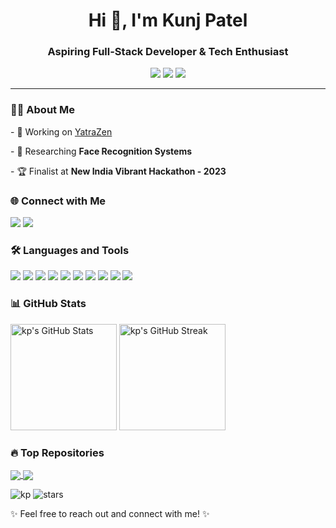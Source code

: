 <h1 align="center">Hi 👋, I'm Kunj Patel </h1>
<h3 align="center">Aspiring Full-Stack Developer & Tech Enthusiast</h3>

<p align="center">
  <a href="https://kunj.me" target="_blank"><img src="https://img.shields.io/badge/Portfolio-kunj.me-blue?style=flat-square&logo=web"></a>
  <a href="https://github.com/hyphen04" target="_blank"><img src="https://img.shields.io/github/followers/hyphen04?label=Follow&style=social"></a>
  <a href="mailto:kunj2604@gmail.com"><img src="https://img.shields.io/badge/Email-kunj2604%40gmail.com-red?style=flat-square&logo=gmail"></a>
</p>


---

<div>
  <div>
    <h3>👨‍💻 About Me</h3>
    <p>- 🔭 Working on <a href="https://github.com/hyphen04/v4-YatraZen">YatraZen</a></p>
    <p>- 🌱 Researching <strong>Face Recognition Systems</strong></p>
    <p>- 🏆 Finalist at <strong>New India Vibrant Hackathon - 2023</strong></p>
  </div>
  <div>
    <h3>🌐 Connect with Me</h3>
    <p>
      <a href="https://linkedin.com/in/ikp"><img src="https://img.shields.io/badge/LinkedIn-0077B5?style=flat-square&logo=linkedin&logoColor=white"></a>
      <a href="https://kunj.me"><img src="https://img.shields.io/badge/Portfolio-kunj.me-blue?style=flat-square&logo=web"></a>
    </p>
  </div>
  <div>
    <h3>🛠️ Languages and Tools</h3>
    <p>
      <img src="https://img.shields.io/badge/HTML5-E34F26?style=flat-square&logo=html5&logoColor=white">
      <img src="https://img.shields.io/badge/CSS3-1572B6?style=flat-square&logo=css3&logoColor=white">
      <img src="https://img.shields.io/badge/JavaScript-F7DF1E?style=flat-square&logo=javascript&logoColor=black">
      <img src="https://img.shields.io/badge/Python-3776AB?style=flat-square&logo=python&logoColor=white">
      <img src="https://img.shields.io/badge/React_Native-20232A?style=flat-square&logo=react&logoColor=61DAFB">
      <img src="https://img.shields.io/badge/Node.js-43853D?style=flat-square&logo=node-dot-js&logoColor=white">
      <img src="https://img.shields.io/badge/Next.js-000000?style=flat-square&logo=next-dot-js&logoColor=white">
      <img src="https://img.shields.io/badge/PostgreSQL-336791?style=flat-square&logo=postgresql&logoColor=white">
      <img src="https://img.shields.io/badge/MongoDB-47A248?style=flat-square&logo=mongodb&logoColor=white">
      <img src="https://img.shields.io/badge/Figma-F24E1E?style=flat-square&logo=figma&logoColor=white">
    </p>
  </div>
  <div>
    <h3>📊 GitHub Stats</h3>
    <p>
      <img src="https://github-readme-stats.vercel.app/api?username=hyphen04&show_icons=true&theme=radical" alt="kp's GitHub Stats" height="170">
      <img src="https://github-readme-streak-stats.herokuapp.com/?user=hyphen04&theme=radical" alt="kp's GitHub Streak" height="170">
    </p>
  </div>
  <div>
    <h3>🔥 Top Repositories</h3>
    <p>
      <a href="https://github.com/hyphen04/v4-YatraZen">
        <img align="center" src="https://github-readme-stats.vercel.app/api/pin/?username=hyphen04&repo=v4-YatraZen&theme=radical" />
      </a>
      <a href="https://github.com/hyphen04/OPi5">
        <img align="center" src="https://github-readme-stats.vercel.app/api/pin/?username=hyphen04&repo=OPi5&theme=radical" />
      </a>
    </p>
  </div>
</div>

<p>
  <img src="https://komarev.com/ghpvc/?username=hyphen04&label=Profile%20Views&color=0e75b6&style=flat" alt="kp" /> 
  <img src="https://img.shields.io/github/stars/hyphen04?style=social" alt="stars">
</p>


<p>✨ Feel free to reach out and connect with me! ✨</p>
